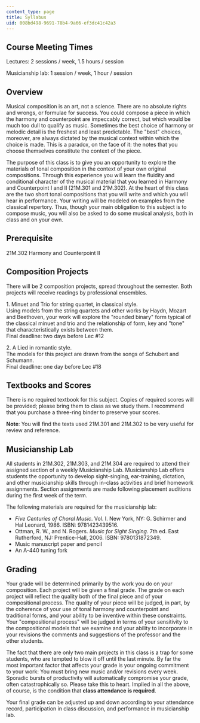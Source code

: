 ```yaml
---
content_type: page
title: Syllabus
uid: 008bd498-9691-78b4-9a66-ef3dc41c42a3
---
```


Course Meeting Times
--------------------

Lectures: 2 sessions / week, 1.5 hours / session

Musicianship lab: 1 session / week, 1 hour / session

Overview
--------

Musical composition is an art, not a science. There are no absolute rights and wrongs, or formulae for success. You could compose a piece in which the harmony and counterpoint are impeccably correct, but which would be much too dull to qualify as music. Sometimes the best choice of harmony or melodic detail is the freshest and least predictable. The "best" choices, moreover, are always dictated by the musical context within which the choice is made. This is a paradox, on the face of it: the notes that you choose themselves constitute the context of the piece.

The purpose of this class is to give you an opportunity to explore the materials of tonal composition in the context of your own original compositions. Through this experience you will learn the fluidity and conditional character of the musical material that you learned in Harmony and Counterpoint I and II (21M.301 and 21M.302). At the heart of this class are the two short tonal compositions that you will write and which you will hear in performance. Your writing will be modeled on examples from the classical repertory. Thus, though your main obligation to this subject is to compose music, you will also be asked to do some musical analysis, both in class and on your own.

Prerequisite
------------

21M.302 Harmony and Counterpoint II

Composition Projects
--------------------

There will be 2 composition projects, spread throughout the semester. Both projects will receive readings by professional ensembles.

1\. Minuet and Trio for string quartet, in classical style.  
Using models from the string quartets and other works by Haydn, Mozart and Beethoven, your work will explore the "rounded binary" form typical of the classical minuet and trio and the relationship of form, key and "tone" that characteristically exists between them.  
Final deadline: two days before Lec #12

2\. A Lied in romantic style.  
The models for this project are drawn from the songs of Schubert and Schumann.  
Final deadline: one day before Lec #18

Textbooks and Scores
--------------------

There is no required textbook for this subject. Copies of required scores will be provided; please bring them to class as we study them. I recommend that you purchase a three-ring binder to preserve your scores.

**Note**: You will find the texts used 21M.301 and 21M.302 to be very useful for review and reference.

Musicianship Lab
----------------

All students in 21M.302, 21M.303, and 21M.304 are required to attend their assigned section of a weekly Musicianship Lab. Musicianship Lab offers students the opportunity to develop sight-singing, ear-training, dictation, and other musicianship skills through in-class activities and brief homework assignments. Section assignments are made following placement auditions during the first week of the term.

The following materials are required for the musicianship lab:

*   _Five Centuries of Choral Music_. Vol. I. New York, NY: G. Schirmer and Hal Leonard, 1986. ISBN: 9781423439516.
*   Ottman, R. W., and N. Rogers. _Music for Sight Singing_. 7th ed. East Rutherford, NJ: Prentice-Hall, 2006. ISBN: 9780131872349.
*   Music manuscript paper and pencil
*   An A-440 tuning fork

Grading
-------

Your grade will be determined primarily by the work you do on your composition. Each project will be given a final grade. The grade on each project will reflect the quality both of the final piece and of your compositional process. The quality of your piece will be judged, in part, by the coherence of your use of tonal harmony and counterpoint and traditional forms, and your ability to be inventive within these constraints. Your "compositional process" will be judged in terms of your sensitivity to the compositional models that we examine and your ability to incorporate in your revisions the comments and suggestions of the professor and the other students.

The fact that there are only two main projects in this class is a trap for some students, who are tempted to blow it off until the last minute. By far the most important factor that affects your grade is your ongoing commitment to your work: You must bring new music and/or revisions every week. Sporadic bursts of productivity will automatically compromise your grade, often catastrophically so. Please take this to heart. Implied in all the above, of course, is the condition that **class attendance is required**.

Your final grade can be adjusted up and down according to your attendance record, participation in class discussion, and performance in musicianship lab.